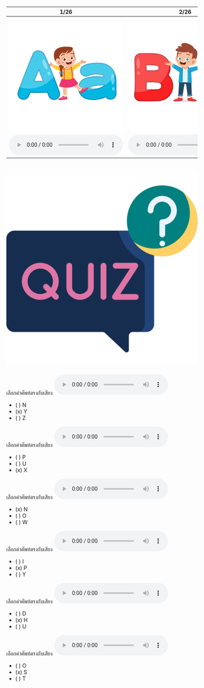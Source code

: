 <div class="carrousel">


|1/26|2/26|3/26|4/26|5/26|6/26|7/26|8/26|9/26|10/26|11/26|12/26|13/26|14/26|15/26|16/26|17/26|18/26|19/26|20/26|21/26|22/26|23/26|24/26|25/26|26/26|
| :----: | :----: | :----: | :----: | :----: | :----: | :----: | :----: | :----: | :----: | :----: | :----: | :----: | :----: | :----: | :----: | :----: | :----: | :----: | :----: | :----: | :----: | :----: | :----: | :----: | :----: |
|![](/media/img/alphabets__a.svg)|![](/media/img/alphabets__b.svg)|![](/media/img/alphabets__c.svg)|![](/media/img/alphabets__d.svg)|![](/media/img/alphabets__e.svg)|![](/media/img/alphabets__f.svg)|![](/media/img/alphabets__g.svg)|![](/media/img/alphabets__h.svg)|![](/media/img/alphabets__i.svg)|![](/media/img/alphabets__j.svg)|![](/media/img/alphabets__k.svg)|![](/media/img/alphabets__l.svg)|![](/media/img/alphabets__m.svg)|![](/media/img/alphabets__n.svg)|![](/media/img/alphabets__o.svg)|![](/media/img/alphabets__p.svg)|![](/media/img/alphabets__q.svg)|![](/media/img/alphabets__r.svg)|![](/media/img/alphabets__s.svg)|![](/media/img/alphabets__t.svg)|![](/media/img/alphabets__u.svg)|![](/media/img/alphabets__v.svg)|![](/media/img/alphabets__w.svg)|![](/media/img/alphabets__x.svg)|![](/media/img/alphabets__y.svg)|![](/media/img/alphabets__z.svg)|
|![](/media/audio/a.mp3)|![](/media/audio/b.mp3)|![](/media/audio/c.mp3)|![](/media/audio/d.mp3)|![](/media/audio/e.mp3)|![](/media/audio/f.mp3)|![](/media/audio/g.mp3)|![](/media/audio/h.mp3)|![](/media/audio/i.mp3)|![](/media/audio/j.mp3)|![](/media/audio/k.mp3)|![](/media/audio/l.mp3)|![](/media/audio/m.mp3)|![](/media/audio/n.mp3)|![](/media/audio/o.mp3)|![](/media/audio/p.mp3)|![](/media/audio/q.mp3)|![](/media/audio/r.mp3)|![](/media/audio/s.mp3)|![](/media/audio/t.mp3)|![](/media/audio/u.mp3)|![](/media/audio/v.mp3)|![](/media/audio/w.mp3)|![](/media/audio/x.mp3)|![](/media/audio/y.mp3)|![](/media/audio/z.mp3)|

</div>


# ![icon](/media/icons/quiz.svg) 


เลือกคำศัพท์ตรงกับเสียง ![](/media/audio/y.mp3) 
 - ( ) N
 - (x) Y
 - ( ) Z


เลือกคำศัพท์ตรงกับเสียง ![](/media/audio/x.mp3) 
 - ( ) P
 - ( ) U
 - (x) X


เลือกคำศัพท์ตรงกับเสียง ![](/media/audio/n.mp3) 
 - (x) N
 - ( ) O
 - ( ) W


เลือกคำศัพท์ตรงกับเสียง ![](/media/audio/p.mp3) 
 - ( ) I
 - (x) P
 - ( ) Y


เลือกคำศัพท์ตรงกับเสียง ![](/media/audio/h.mp3) 
 - ( ) D
 - (x) H
 - ( ) U


เลือกคำศัพท์ตรงกับเสียง ![](/media/audio/s.mp3) 
 - ( ) O
 - (x) S
 - ( ) T
